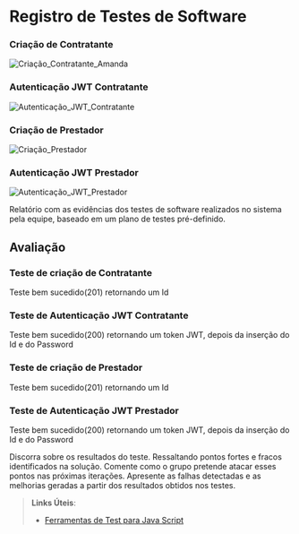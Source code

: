# Registro de Testes de Software

### Criação de Contratante
![Criação_Contratante_Amanda](https://github.com/ICEI-PUC-Minas-PMV-ADS/pmv-ads-2024-1-e4-proj-infra-t4-connectlocal/assets/98750413/24cc494c-0784-4bf3-81fc-587a05cd61dc)

### Autenticação JWT Contratante
![Autenticação_JWT_Contratante](https://github.com/ICEI-PUC-Minas-PMV-ADS/pmv-ads-2024-1-e4-proj-infra-t4-connectlocal/assets/98750413/7e5064bf-131e-4643-9115-859bc1f3044f)

### Criação de Prestador
![Criação_Prestador](https://github.com/ICEI-PUC-Minas-PMV-ADS/pmv-ads-2024-1-e4-proj-infra-t4-connectlocal/assets/98750413/dcc0aeda-b277-477d-ad74-c43a4a9750bc)

### Autenticação JWT Prestador
![Autenticação_JWT_Prestador](https://github.com/ICEI-PUC-Minas-PMV-ADS/pmv-ads-2024-1-e4-proj-infra-t4-connectlocal/assets/98750413/9c2e375d-5a37-4e18-b1d5-b0720e7f31df)


Relatório com as evidências dos testes de software realizados no sistema pela equipe, baseado em um plano de testes pré-definido.

## Avaliação

### Teste de criação de Contratante
Teste bem sucedido(201) retornando um Id

### Teste de Autenticação JWT Contratante
Teste bem sucedido(200) retornando um token JWT, depois da inserção do Id e do Password


### Teste de criação de Prestador
Teste bem sucedido(201) retornando um Id

### Teste de Autenticação JWT Prestador
Teste bem sucedido(200) retornando um token JWT, depois da inserção do Id e do Password


Discorra sobre os resultados do teste. Ressaltando pontos fortes e fracos identificados na solução. Comente como o grupo pretende atacar esses pontos nas próximas iterações. Apresente as falhas detectadas e as melhorias geradas a partir dos resultados obtidos nos testes.



> **Links Úteis**:
> - [Ferramentas de Test para Java Script](https://geekflare.com/javascript-unit-testing/)
